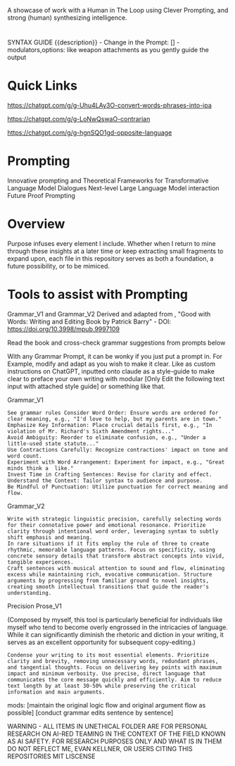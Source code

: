 A showcase of work with a Human in The Loop using Clever Prompting, and strong (human) synthesizing intelligence.


#
SYNTAX GUIDE
    {{description}} - Change in the Prompt: 
    [] - modulators,options: like weapon attachments as you gently guide the output 


# Quick Links

https://chatgpt.com/g/g-Uhu4LAy3O-convert-words-phrases-into-ipa

https://chatgpt.com/g/g-LoNwQswaO-contrarian

https://chatgpt.com/g/g-hgnSQO1gd-opposite-language



# Prompting
Innovative prompting and Theoretical Frameworks for Transformative Language Model Dialogues
Next-level Large Language Model interaction
Future Proof Prompting

# Overview

Purpose infuses every element I include. Whether when I return to mine through these insights at a later time or keep extracting small fragments to expand upon, each file in this repository serves as both a foundation, a future possibility, or to be mimiced. 

# Tools to assist with Prompting

Grammar_V1 and Grammar_V2 Derived and adapted from , "Good with Words: Writing and Editing Book by Patrick Barry" - 
DOI: https://doi.org/10.3998/mpub.9997109

Read the book and cross-check grammar suggestions from prompts below

With any Grammar Prompt, it can be wonky if you just put a prompt in. For Example, modify and adapt as you wish to make it clear. Like as custom instructions on ChatGPT, inputted onto claude as a style-guide to make clear to preface your own writing with modular [Only Edit the following text input with attached style guide] or something like that.

Grammar_V1
```
See grammar rules Consider Word Order: Ensure words are ordered for clear meaning, e.g., "I'd love to help, but my parents are in town."
Emphasize Key Information: Place crucial details first, e.g., "In violation of Mr. Richard's Sixth Amendment rights..."
Avoid Ambiguity: Reorder to eliminate confusion, e.g., "Under a little-used state statute..."
Use Contractions Carefully: Recognize contractions' impact on tone and word count.
Experiment with Word Arrangement: Experiment for impact, e.g., "Great minds think a  like."
Invest Time in Crafting Sentences: Revise for clarity and effect.
Understand the Context: Tailor syntax to audience and purpose.
Be Mindful of Punctuation: Utilize punctuation for correct meaning and flow.
```

Grammar_V2

```
Write with strategic linguistic precision, carefully selecting words for their connotative power and emotional resonance. Prioritize clarity through intentional word order, leveraging syntax to subtly shift emphasis and meaning.
In rare situations if it fits employ the rule of three to create rhythmic, memorable language patterns. Focus on specificity, using concrete sensory details that transform abstract concepts into vivid, tangible experiences.
Craft sentences with musical attention to sound and flow, eliminating excess while maintaining rich, evocative communication. Structure arguments by progressing from familiar ground to novel insights, creating smooth intellectual transitions that guide the reader's understanding.

```

Precision Prose_V1 


(Composed by myself, this tool is particularly beneficial for individuals like myself who tend to become overly engrossed in the intricacies of language. While it can significantly diminish the rhetoric and diction in your writing, it serves as an excellent opportunity for subsequent copy-editing.)

```
Condense your writing to its most essential elements. Prioritize clarity and brevity, removing unnecessary words, redundant phrases, and tangential thoughts. Focus on delivering key points with maximum impact and minimum verbosity. Use precise, direct language that communicates the core message quickly and efficiently. Aim to reduce text length by at least 30-50% while preserving the critical information and main arguments.
```
mods:
[maintain the original logic flow and original argument flow as possible]
[conduct grammar edits sentence by sentence] 


WARNING - ALL ITEMS IN UNETHICAL FOLDER ARE FOR PERSONAL RESEARCH ON AI-RED TEAMING IN THE CONTEXT OF THE FIELD KNOWN AS AI SAFETY.
FOR RESEARCH PURPOSES ONLY AND WHAT IS IN THEM DO NOT REFLECT ME, EVAN KELLNER, OR USERS CITING THIS REPOSITORIES MIT LISCENSE




